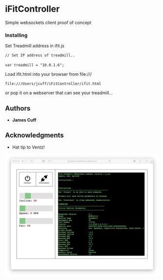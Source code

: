 
# iFitController

Simple websockets client proof of concept


### Installing

Set Treadmill address in ifit.js

````
// Set IP address of treadmill..

var treadmill = "10.0.1.6";
````

Load ifit.html into your browser from file:///

```
file:///Users/jcuff/iFitController/ifit.html 
```

or pop it on a webserver that can see your treadmill...



## Authors

* **James Cuff** 


## Acknowledgments

* Hat tip to Ventz! 



![Alt text](images/screenie.png?raw=true "Screenie")


